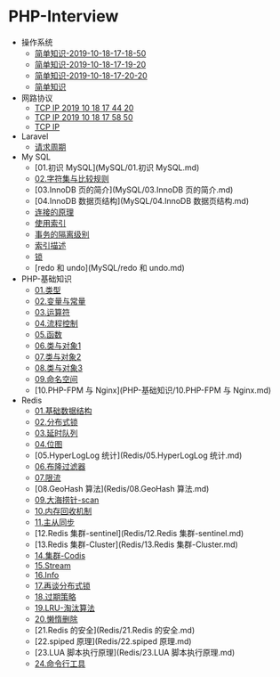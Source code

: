 # PHP-Interview

- 操作系统
  * [简单知识-2019-10-18-17-18-50](操作系统/简单知识-2019-10-18-17-18-50.md)
  * [简单知识-2019-10-18-17-19-20](操作系统/简单知识-2019-10-18-17-19-20.md)
  * [简单知识-2019-10-18-17-20-20](操作系统/简单知识-2019-10-18-17-20-20.md)
  * [简单知识](操作系统/简单知识.md)
- 网路协议
  * [TCP IP 2019 10 18 17 44 20](网路协议/TCP-IP-2019-10-18-17-44-20.md)
  * [TCP IP 2019 10 18 17 58 50](网路协议/TCP-IP-2019-10-18-17-58-50.md)
  * [TCP IP](网路协议/TCP-IP.md)
- Laravel
  * [请求周期](Laravel/请求周期.md)
- My SQL
  * [01.初识 MySQL](MySQL/01.初识 MySQL.md)
  * [02.字符集与比较规则](MySQL/02.字符集与比较规则.md)
  * [03.InnoDB 页的简介](MySQL/03.InnoDB 页的简介.md)
  * [04.InnoDB 数据页结构](MySQL/04.InnoDB 数据页结构.md)
  * [连接的原理](MySQL/连接的原理.md)
  * [使用索引](MySQL/使用索引.md)
  * [事务的隔离级别](MySQL/事务的隔离级别.md)
  * [索引描述](MySQL/索引描述.md)
  * [锁](MySQL/锁.md)
  * [redo 和 undo](MySQL/redo 和 undo.md)
- PHP-基础知识
  * [01.类型](PHP-基础知识/01.类型.md)
  * [02.变量与常量](PHP-基础知识/02.变量与常量.md)
  * [03.运算符](PHP-基础知识/03.运算符.md)
  * [04.流程控制](PHP-基础知识/04.流程控制.md)
  * [05.函数](PHP-基础知识/05.函数.md)
  * [06.类与对象1](PHP-基础知识/06.类与对象1.md)
  * [07.类与对象2](PHP-基础知识/07.类与对象2.md)
  * [08.类与对象3](PHP-基础知识/08.类与对象3.md)
  * [09.命名空间](PHP-基础知识/09.命名空间.md)
  * [10.PHP-FPM 与 Nginx](PHP-基础知识/10.PHP-FPM 与 Nginx.md)
- Redis
  * [01.基础数据结构](Redis/01.基础数据结构.md)
  * [02.分布式锁](Redis/02.分布式锁.md)
  * [03.延时队列](Redis/03.延时队列.md)
  * [04.位图](Redis/04.位图.md)
  * [05.HyperLogLog 统计](Redis/05.HyperLogLog 统计.md)
  * [06.布隆过滤器](Redis/06.布隆过滤器.md)
  * [07.限流](Redis/07.限流.md)
  * [08.GeoHash 算法](Redis/08.GeoHash 算法.md)
  * [09.大海捞针-scan](Redis/09.大海捞针-scan.md)
  * [10.内存回收机制](Redis/10.内存回收机制.md)
  * [11.主从同步](Redis/11.主从同步.md)
  * [12.Redis 集群-sentinel](Redis/12.Redis 集群-sentinel.md)
  * [13.Redis 集群-Cluster](Redis/13.Redis 集群-Cluster.md)
  * [14.集群-Codis](Redis/14.集群-Codis.md)
  * [15.Stream](Redis/15.Stream.md)
  * [16.Info](Redis/16.Info.md)
  * [17.再谈分布式锁](Redis/17.再谈分布式锁.md)
  * [18.过期策略](Redis/18.过期策略.md)
  * [19.LRU-淘汰算法](Redis/19.LRU-淘汰算法.md)
  * [20.懒惰删除](Redis/20.懒惰删除.md)
  * [21.Redis 的安全](Redis/21.Redis 的安全.md)
  * [22.spiped 原理](Redis/22.spiped 原理.md)
  * [23.LUA 脚本执行原理](Redis/23.LUA 脚本执行原理.md)
  * [24.命令行工具](Redis/24.命令行工具.md)
